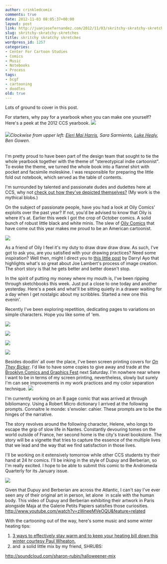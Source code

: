 ```yaml
---
author: crinkledcomix
comments: true
date: 2012-11-03 08:05:37+00:00
layout: post
link: http://juanjosefernandez.com/2012/11/03/skritchy-skratchy-skretches/
slug: skritchy-skratchy-skretches
title: skritchy skratchy skretches
wordpress_id: 1257
categories:
- Center For Cartoon Studies
- Comics
- Music
- Notebooks
- Process
tags:
- bcgf
- cartooning
- doodles
old: true
---
```


Lots of ground to cover in this post.

For starters, why pay for a yearbook when you can make one yourself? Here's a peek at the 2012 CCS yearbook.
[![](http://fernandezjuanjose.files.wordpress.com/2012/11/ccsfacebook2012cover-big.jpeg)](http://fernandezjuanjose.files.wordpress.com/2012/11/ccsfacebook2012cover-big.jpeg)


###### [![](http://fernandezjuanjose.files.wordpress.com/2012/11/facebook-preview.png)](http://fernandezjuanjose.files.wordpress.com/2012/11/facebook-preview.png)Clockwise from upper left: [Eleri Mai Harris](http://elerimai.com), Sara Sarmiento, [Luke Healy](http://lukewhealy.com), Ben Gowen.


I'm pretty proud to have been part of the design team that sought to tie the whole yearbook together with the theme of "stereotypical indie cartoonist". To evoke the theme, we turned the whole book into a flannel shirt with pocket and facsimile moleskine. I was responsible for preparing the little fold out notebook, which served as the table of contents.

I'm surrounded by talented and passionate dudes and dudettes here at CCS, why not [check out how they've depicted themselves?](http://www.cartoonstudies.org/intranet/ccs-facebook/) (My work is the mythical blobs.) [
](http://www.cartoonstudies.org/intranet/ccs-facebook/)

On the subject of passionate people, have you had a look at Oily Comics' exploits over the past year? If not, you'd be advised to know that Oily is where it's at. Earlier this week I got the crop of October comics. A solid bunch of robust little black and white minis. The slew of [Oily Comics](http://oilycomics.com) that have come out this year makes me proud to be an American cartoonist.

[![](http://fernandezjuanjose.files.wordpress.com/2012/11/img_20121102_011344.jpg)](http://fernandezjuanjose.files.wordpress.com/2012/11/img_20121102_011344.jpg)

As a friend of Oily I feel it's my duty to draw draw draw draw. As such, I've got to ask you, are you satisfied with your drawing practices? Need some inspiration? Well then, might I direct you to [this little post](http://comixcube.com/2012/11/02/embrace-the-process-not-the-product/) by Darryl Ayo that highlights what's so great about Joe Lambert's process of image creation. The short story is that he gets better and better doesn't stop.

In the spirit of putting my money where my mouth is, I've been ripping through sketchbooks this week. Just put a close to one today and another yesterday. Here's a peek and what'll be sitting quietly in a drawer waiting for a day when I get nostalgic about my scribbles. Started a new one this evenin'.

Recently I've been exploring repetition, dedicating pages to variations on simple characters. Hope you like some of 'em.

[![](http://fernandezjuanjose.files.wordpress.com/2012/11/dscaaaaaan035-copy.png)](http://fernandezjuanjose.files.wordpress.com/2012/11/dscaaaaaan035-copy.png)

[![](http://fernandezjuanjose.files.wordpress.com/2012/11/dscaaaaaan032-copy.png)](http://fernandezjuanjose.files.wordpress.com/2012/11/dscaaaaaan032-copy.png)

[![](http://fernandezjuanjose.files.wordpress.com/2012/11/dscaaaaaan037-copy.png)](http://fernandezjuanjose.files.wordpress.com/2012/11/dscaaaaaan037-copy.png)

[![](http://fernandezjuanjose.files.wordpress.com/2012/11/dscaaaaaan033-copy.png)](http://fernandezjuanjose.files.wordpress.com/2012/11/dscaaaaaan033-copy.png)

Besides doodlin' all over the place, I've been screen printing covers for [_On They Bicker_](http://crinkledcomics.com/2012/10/21/on-they-bicker/). I'd like to have some copies to give away and trade at the [Brooklyn Comics and Graphics Fest](http://www.comicsandgraphicsfest.com) next Saturday. I'm nowhere near where I want to be in terms of my screen printing, nevertheless, slowly but surely I'm can see improvements in my work practices and my color separation technique. [![](http://fernandezjuanjose.files.wordpress.com/2012/11/photo-on-11-3-12-at-2-00-am.jpg)](http://fernandezjuanjose.files.wordpress.com/2012/11/photo-on-11-3-12-at-2-00-am.jpg)

I'm currently working on an 8 page comic that was arrived at through bibliomancy. Using a Robert Micro dictionary I arrived at the following prompts. Connaitre le monde: s'envoler: cahier. These prompts are to be the hinges of the narrative.

The story revolves around the following character, Helene, who longs to escape the grip of slow life in Nantes. Constantly devouring tomes on the world outside of France, her second home is the city's travel bookstore. The story will be a vignette that tries to capture the essence of the multiple lives that we lead and the way that we find satisfaction in those lives.

I'll be working on it extensively tomorrow while other CCS students try their hand at 24 hr comics. I'll be inking in the style of Dupuy and Berberian, so I'm really excited. I hope to be able to submit this comic to the Andromeda Quarterly for its January issue.

[![](http://fernandezjuanjose.files.wordpress.com/2012/11/dscaaaaaan034-copy.png)](http://fernandezjuanjose.files.wordpress.com/2012/11/dscaaaaaan034-copy.png)

Given that Dupuy and Berberian are across the Atlantic, I can't say I've ever seen any of their original art in person, let alone  in scale with the human body. This video of Dupuy and Berberian exhibiting their artwork in Paris alongside Maja at the Galerie Petits Papiers satisfies those curiosities. http://www.youtube.com/watch?v=zWneeMVeOQU&feature=related

With the cartooning out of the way, here's some music and some winter heating tips:

1. [3 ways to effectively stay warm and to keep your heating bill down this winter courtesy Paul Wheaton. 
](http://www.makeitmissoula.com/2012/11/permaculture-ways-to-save-energy/)
2. and  a solid little mix by my friend, SHRUBS:

http://soundcloud.com/sharon-rubin/halloweener-mix
